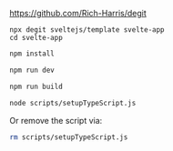 https://github.com/Rich-Harris/degit

```
npx degit sveltejs/template svelte-app
cd svelte-app
```

```bash
npm install
```

```bash
npm run dev
```

```bash
npm run build
```


```bash
node scripts/setupTypeScript.js
```

Or remove the script via:

```bash
rm scripts/setupTypeScript.js
```
